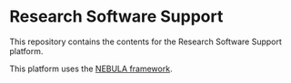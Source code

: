 # Research Software Support
This repository contains the contents for the Research Software Support platform.

This platform uses the [NEBULA framework](https://github.com/esciencecenter-digital-skills/NEBULA).
